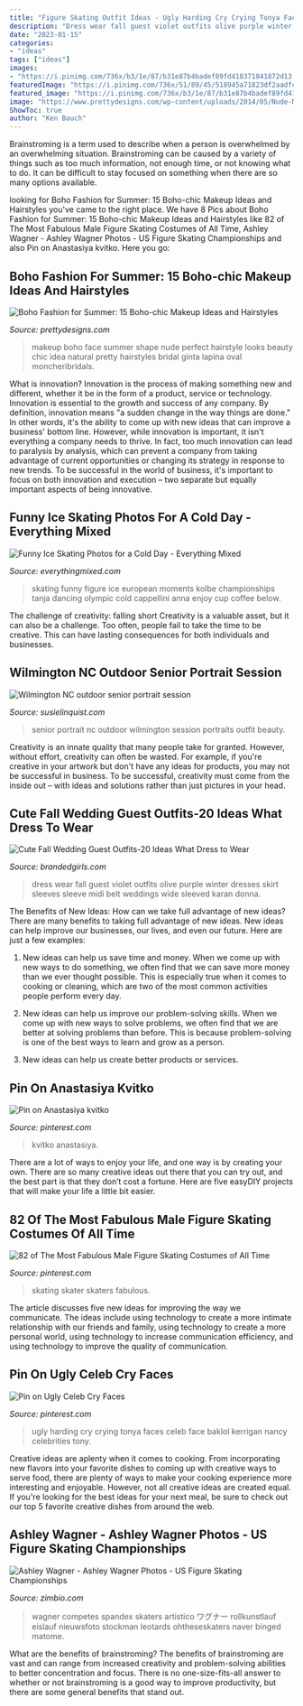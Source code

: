 ```yaml
---
title: "Figure Skating Outfit Ideas - Ugly Harding Cry Crying Tonya Faces Celeb Face Baklol Kerrigan Nancy Celebrities Tony"
description: "Dress wear fall guest violet outfits olive purple winter dresses skirt sleeves sleeve midi belt weddings wide sleeved karan donna"
date: "2023-01-15"
categories:
- "ideas"
tags: ["ideas"]
images:
- "https://i.pinimg.com/736x/b3/1e/87/b31e87b4badef89fd418371841872d13.jpg"
featuredImage: "https://i.pinimg.com/736x/51/89/45/518945a71823df2aadfca1aaafc17b77--tonya-harding-crying-face.jpg"
featured_image: "https://i.pinimg.com/736x/b3/1e/87/b31e87b4badef89fd418371841872d13.jpg"
image: "https://www.prettydesigns.com/wp-content/uploads/2014/05/Nude-Makeup-Idea-for-a-Boho-Look.jpg"
ShowToc: true
author: "Ken Bauch"
---
```



Brainstroming is a term used to describe when a person is overwhelmed by an overwhelming situation. Brainstroming can be caused by a variety of things such as too much information, not enough time, or not knowing what to do. It can be difficult to stay focused on something when there are so many options available.

	

		
looking for Boho Fashion for Summer: 15 Boho-chic Makeup Ideas and Hairstyles you've came to the right place. We have 8 Pics about Boho Fashion for Summer: 15 Boho-chic Makeup Ideas and Hairstyles like 82 of The Most Fabulous Male Figure Skating Costumes of All Time, Ashley Wagner - Ashley Wagner Photos - US Figure Skating Championships and also Pin on Anastasiya kvitko. Here you go:
		
    
## Boho Fashion For Summer: 15 Boho-chic Makeup Ideas And Hairstyles

<img loading=lazy src="https://www.prettydesigns.com/wp-content/uploads/2014/05/Nude-Makeup-Idea-for-a-Boho-Look.jpg" onerror="this.onerror=null;this.src='https://tse1.mm.bing.net/th?id=OIP.c-awCBf_9swiIuIzRK3KRAHaLI&amp;pid=15.1';" alt="Boho Fashion for Summer: 15 Boho-chic Makeup Ideas and Hairstyles">

_Source: prettydesigns.com_

>makeup boho face summer shape nude perfect hairstyle looks beauty chic idea natural pretty hairstyles bridal ginta lapina oval moncheribridals. 

	

What is innovation?
Innovation is the process of making something new and different, whether it be in the form of a product, service or technology. Innovation is essential to the growth and success of any company. By definition, innovation means "a sudden change in the way things are done." In other words, it's the ability to come up with new ideas that can improve a business' bottom line.
However, while innovation is important, it isn't everything a company needs to thrive. In fact, too much innovation can lead to paralysis by analysis, which can prevent a company from taking advantage of current opportunities or changing its strategy in response to new trends. To be successful in the world of business, it's important to focus on both innovation and execution – two separate but equally important aspects of being innovative.

    
## Funny Ice Skating Photos For A Cold Day - Everything Mixed

<img loading=lazy src="https://www.everythingmixed.com/wp-content/uploads/funny-skating-07.jpg" onerror="this.onerror=null;this.src='https://tse4.mm.bing.net/th?id=OIP.7OjqPinYk2aIYwyymdsIeAHaJx&amp;pid=15.1';" alt="Funny Ice Skating Photos for a Cold Day - Everything Mixed">

_Source: everythingmixed.com_

>skating funny figure ice european moments kolbe championships tanja dancing olympic cold cappellini anna enjoy cup coffee below. 

	

The challenge of creativity: falling short
Creativity is a valuable asset, but it can also be a challenge. Too often, people fail to take the time to be creative. This can have lasting consequences for both individuals and businesses.

    
## Wilmington NC Outdoor Senior Portrait Session

<img loading=lazy src="http://susielinquist.com/wp-content/uploads/2015/09/0003wilmington-nc-senior-pictures.jpg" onerror="this.onerror=null;this.src='https://tse4.mm.bing.net/th?id=OIP.y4rN2JryHbte8seJ16kaYQHaLG&amp;pid=15.1';" alt="Wilmington NC outdoor senior portrait session">

_Source: susielinquist.com_

>senior portrait nc outdoor wilmington session portraits outfit beauty. 

	

Creativity is an innate quality that many people take for granted. However, without effort, creativity can often be wasted. For example, if you're creative in your artwork but don't have any ideas for products, you may not be successful in business. To be successful, creativity must come from the inside out – with ideas and solutions rather than just pictures in your head.

    
## Cute Fall Wedding Guest Outfits-20 Ideas What Dress To Wear

<img loading=lazy src="http://www.brandedgirls.com/wp-content/uploads/2015/12/wedding-guest-dress2.jpg" onerror="this.onerror=null;this.src='https://tse2.mm.bing.net/th?id=OIP.KJxypWqL_0M050cpmZzBnQHaLO&amp;pid=15.1';" alt="Cute Fall Wedding Guest Outfits-20 Ideas What Dress to Wear">

_Source: brandedgirls.com_

>dress wear fall guest violet outfits olive purple winter dresses skirt sleeves sleeve midi belt weddings wide sleeved karan donna. 

	

The Benefits of New Ideas: How can we take full advantage of new ideas?
There are many benefits to taking full advantage of new ideas. New ideas can help improve our businesses, our lives, and even our future. Here are just a few examples:
1. New ideas can help us save time and money. When we come up with new ways to do something, we often find that we can save more money than we ever thought possible. This is especially true when it comes to cooking or cleaning, which are two of the most common activities people perform every day.

2. New ideas can help us improve our problem-solving skills. When we come up with new ways to solve problems, we often find that we are better at solving problems than before. This is because problem-solving is one of the best ways to learn and grow as a person.

3. New ideas can help us create better products or services.

    
## Pin On Anastasiya Kvitko

<img loading=lazy src="https://i.pinimg.com/736x/b3/1e/87/b31e87b4badef89fd418371841872d13.jpg" onerror="this.onerror=null;this.src='https://tse4.mm.bing.net/th?id=OIP.SUM-Tc4dXGhi7kBYwx6fBgHaJQ&amp;pid=15.1';" alt="Pin on Anastasiya kvitko">

_Source: pinterest.com_

>kvitko anastasiya. 

	

There are a lot of ways to enjoy your life, and one way is by creating your own. There are so many creative ideas out there that you can try out, and the best part is that they don’t cost a fortune. Here are five easyDIY projects that will make your life a little bit easier.

    
## 82 Of The Most Fabulous Male Figure Skating Costumes Of All Time

<img loading=lazy src="https://i.pinimg.com/736x/86/75/ba/8675ba91cb29fee8d0b94222f27801c9.jpg" onerror="this.onerror=null;this.src='https://tse2.mm.bing.net/th?id=OIP.6KxLNtprmFQXmdu4qWXiRgHaLQ&amp;pid=15.1';" alt="82 of The Most Fabulous Male Figure Skating Costumes of All Time">

_Source: pinterest.com_

>skating skater skaters fabulous. 

	

The article discusses five new ideas for improving the way we communicate. The ideas include using technology to create a more intimate relationship with our friends and family, using technology to create a more personal world, using technology to increase communication efficiency, and using technology to improve the quality of communication.

    
## Pin On Ugly Celeb Cry Faces

<img loading=lazy src="https://i.pinimg.com/736x/51/89/45/518945a71823df2aadfca1aaafc17b77--tonya-harding-crying-face.jpg" onerror="this.onerror=null;this.src='https://tse4.mm.bing.net/th?id=OIP.rObpy2Xx3YDyVIbPqLwPVQHaEu&amp;pid=15.1';" alt="Pin on Ugly Celeb Cry Faces">

_Source: pinterest.com_

>ugly harding cry crying tonya faces celeb face baklol kerrigan nancy celebrities tony. 

	

Creative ideas are aplenty when it comes to cooking. From incorporating new flavors into your favorite dishes to coming up with creative ways to serve food, there are plenty of ways to make your cooking experience more interesting and enjoyable. However, not all creative ideas are created equal. If you're looking for the best ideas for your next meal, be sure to check out our top 5 favorite creative dishes from around the web.

    
## Ashley Wagner - Ashley Wagner Photos - US Figure Skating Championships

<img loading=lazy src="https://www2.pictures.zimbio.com/gi/Figure+Skating+Championships+yGRc5PetGkGx.jpg" onerror="this.onerror=null;this.src='https://tse3.mm.bing.net/th?id=OIP.xX7dKXnjUqXbNYtqdrcdHAHaLG&amp;pid=15.1';" alt="Ashley Wagner - Ashley Wagner Photos - US Figure Skating Championships">

_Source: zimbio.com_

>wagner competes spandex skaters artistico ワグナー rollkunstlauf eislauf nieuwsfoto stockman leotards ohtheseskaters naver binged matome. 

	

What are the benefits of brainstroming?
The benefits of brainstroming are vast and can range from increased creativity and problem-solving abilities to better concentration and focus. There is no one-size-fits-all answer to whether or not brainstroming is a good way to improve productivity, but there are some general benefits that stand out.

